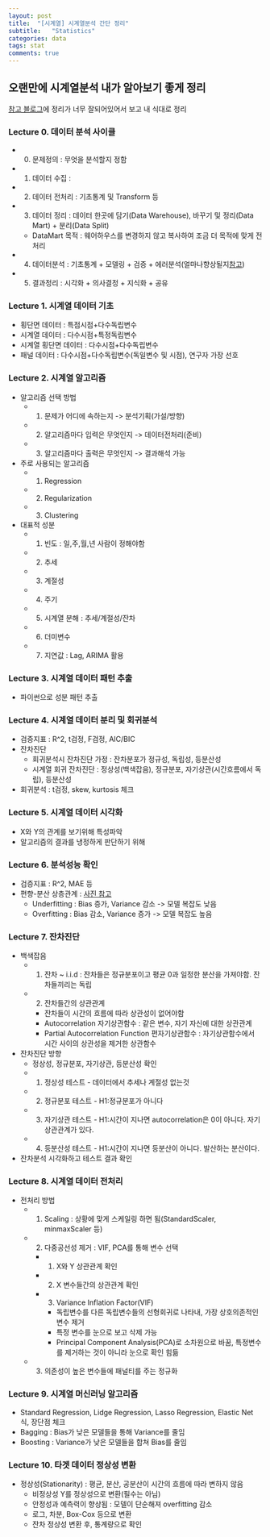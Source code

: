```yaml
---
layout: post
title:  "[시계열] 시계열분석 간단 정리"
subtitle:   "Statistics"
categories: data
tags: stat
comments: true
---
```


오랜만에 시계열분석 내가 알아보기 좋게 정리
---

[참고 블로그](https://5ohyun.tistory.com/65)에 정리가 너무 잘되어있어서 보고 내 식대로 정리
  
### Lecture 0. 데이터 분석 사이클
- 0. 문제정의 : 무엇을 분석할지 정함
- 1. 데이터 수집 :
- 2. 데이터 전처리 : 기초통계 및 Transform 등
- 3. 데이터 정리 : 데이터 한곳에 담기(Data Warehouse), 바꾸기 및 정리(Data Mart) + 분리(Data Split)
    - DataMart 목적 : 웨어하우스를 변경하지 않고 복사하여 조금 더 목적에 맞게 전처리
- 4. 데이터분석 : 기초통계 + 모델링 + 검증 + 에러분석(얼마나향상될지[참고](http://taewan.kim/tutorial_manual/ml_yearning/030.basic_error_analysis/14/))
- 5. 결과정리 : 시각화 + 의사결정 + 지식화 + 공유
  
### Lecture 1. 시계열 데이터 기초
- 횡단면 데이터 : 특점시점+다수독립변수
- 시계열 데이터 : 다수시점+특정독립변수
- 시계열 횡단면 데이터 : 다수시점+다수독립변수
- 패널 데이터 : 다수시점+다수독립변수(독일변수 및 시점), 연구자 가장 선호
  
### Lecture 2. 시계열 알고리즘
- 알고리즘 선택 방법
    - 1) 문제가 어디에 속하는지 -> 분석기획(가설/방향)
    - 2) 알고리즘마다 입력은 무엇인지 -> 데이터전처리(준비)
    - 3) 알고리즘마다 출력은 무엇인지 -> 결과해석 가능
- 주로 사용되는 알고리즘
    - 1) Regression
    - 2) Regularization
    - 3) Clustering
- 대표적 성분
    - 1) 빈도 : 일,주,월,년 사람이 정해야함
    - 2) 추세
    - 3) 계절성
    - 4) 주기
    - 5) 시계열 분해 : 추세/계절성/잔차
    - 6) 더미변수
    - 7) 지연값 : Lag, ARIMA 활용
  
### Lecture 3. 시계열 데이터 패턴 추출
- 파이썬으로 성분 패턴 추출
  
### Lecture 4. 시계열 데이터 분리 및 회귀분석
- 검증지표 : R^2, t검정, F검정, AIC/BIC
- 잔차진단
    - 회귀분석시 잔차진단 가정 : 잔차분포가 정규성, 독립성, 등분산성
    - 시계열 회귀 잔차진단 : 정상성(백색잡음), 정규분포, 자기상관(시간흐름에서 독립), 등분산성
- 회귀분석 : t검정, skew, kurtosis 체크
  
### Lecture 5. 시계열 데이터 시각화
- X와 Y의 관계를 보기위해 특성파악
- 알고리즘의 결과를 냉정하게 판단하기 위해
  
### Lecture 6. 분석성능 확인
- 검증지표 : R^2, MAE 등
- 편향-분산 상층관계 : [사진 참고](https://bkshin.tistory.com/entry/%EB%A8%B8%EC%8B%A0%EB%9F%AC%EB%8B%9D-12-%ED%8E%B8%ED%96%A5Bias%EC%99%80-%EB%B6%84%EC%82%B0Variance-Trade-off)
    - Underfitting : Bias 증가, Variance 감소 -> 모델 복잡도 낮음
    - Overfitting : Bias 감소, Variance 증가 -> 모델 복잡도 높음
  
### Lecture 7. 잔차진단
- 백색잡음
    - 1) 잔차 ~ i.i.d : 잔차들은 정규분포이고 평균 0과 일정한 분산을 가져야함. 잔차들끼리는 독립
    - 2) 잔차들간의 상관관계
        - 잔차들이 시간의 흐름에 따라 상관성이 없어야함
        - Autocorrelation 자기상관함수 : 같은 변수, 자기 자신에 대한 상관관계
        - Partial Autocorrelation Function 편자기상관함수 : 자기상관함수에서 시간 사이의 상관성을 제거한 상관함수
- 잔차진단 방향
    - 정상성, 정규분포, 자기상관, 등분산성 확인
    - 1) 정상성 테스트 - 데이터에서 추세나 계절성 없는것
    - 2) 정규분포 테스트 - H1:정규분포가 아니다
    - 3) 자기상관 테스트 - H1:시간이 지나면 autocorrelation은 0이 아니다. 자기상관관계가 있다.
    - 4) 등분산성 테스트 - H1:시간이 지나면 등분산이 아니다. 발산하는 분산이다.
- 잔차분석 시각화하고 테스트 결과 확인
  
### Lecture 8. 시계열 데이터 전처리
- 전처리 방법
    - 1. Scaling : 상황에 맞게 스케일링 하면 됨(StandardScaler, minmaxScaler 등)
    - 2. 다중공선성 제거 : VIF, PCA를 통해 변수 선택
        - 1) X와 Y 상관관계 확인
        - 2) X 변수들간의 상관관계 확인
        - 3) Variance Inflation Factor(VIF)
            - 독립변수를 다른 독립변수들의 선형회귀로 나타내, 가장 상호의존적인 변수 제거
            - 특정 변수를 눈으로 보고 삭제 가능
            - Principal Component Analysis(PCA)로 소차원으로 바꿈, 특정변수를 제거하는 것이 아니라 눈으로 확인 힘듦
    - 3. 의존성이 높은 변수들에 패널티를 주는 정규화
  
### Lecture 9. 시계열 머신러닝 알고리즘 
- Standard Regression, Lidge Regression, Lasso Regression, Elastic Net 식, 장단점 체크
- Bagging : Bias가 낮은 모델들을 통해 Variance를 줄임
- Boosting : Variance가 낮은 모델들을 합쳐 Bias를 줄임
  
### Lecture 10. 타겟 데이터 정상성 변환
- 정상성(Stationarity) : 평균, 분산, 공분산이 시간의 흐름에 따라 변하지 않음
    - 비정상성 Y를 정상성으로 변환(필수는 아님)
    - 안정성과 예측력이 향상됨 : 모델이 단순해져 overfitting 감소
    - 로그, 차분, Box-Cox 등으로 변환
    - 잔차 정상성 변환 후, 통계량으로 확인